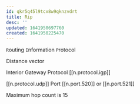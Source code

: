 ```yaml
---
id: qkr5q45l9tcx8w9qknzvdrt
title: Rip
desc: ''
updated: 1641950697760
created: 1641950225470
---
```



`R`outing `I`nformation `P`rotocol

Distance vector 

Interior Gateway Protocol [[n.protocol.igp]] 

[[n.protocol.udp]] Port [[n.port.520]] or [[n.port.521]]

Maximum hop count is 15 
